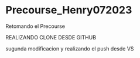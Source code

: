 # Precourse_Henry072023
Retomando el Precourse

REALIZANDO CLONE DESDE GITHUB


sugunda modificacion y realizando el push desde VS